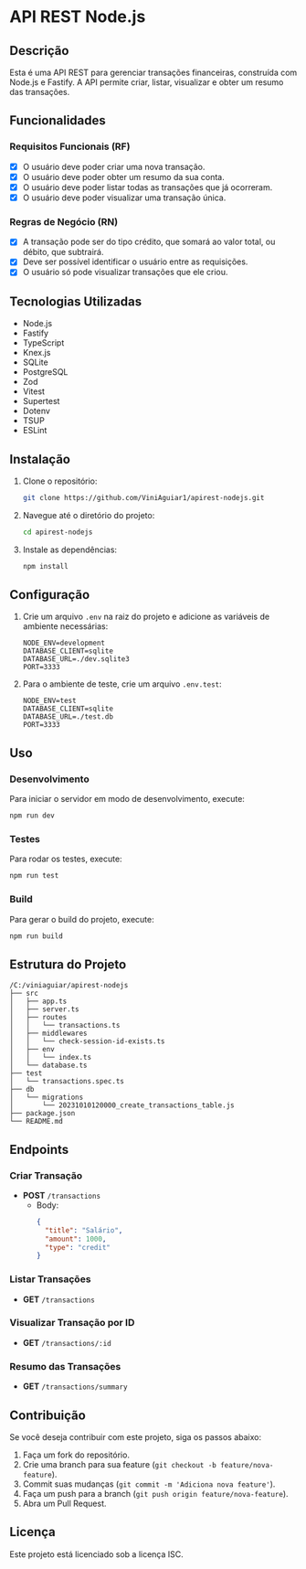 # API REST Node.js

## Descrição

Esta é uma API REST para gerenciar transações financeiras, construída com Node.js e Fastify. A API permite criar, listar, visualizar e obter um resumo das transações.

## Funcionalidades

### Requisitos Funcionais (RF)

- [x] O usuário deve poder criar uma nova transação.
- [x] O usuário deve poder obter um resumo da sua conta.
- [x] O usuário deve poder listar todas as transações que já ocorreram.
- [x] O usuário deve poder visualizar uma transação única.

### Regras de Negócio (RN)

- [x] A transação pode ser do tipo crédito, que somará ao valor total, ou débito, que subtrairá.
- [x] Deve ser possível identificar o usuário entre as requisições.
- [x] O usuário só pode visualizar transações que ele criou.

## Tecnologias Utilizadas

- Node.js
- Fastify
- TypeScript
- Knex.js
- SQLite
- PostgreSQL
- Zod
- Vitest
- Supertest
- Dotenv
- TSUP
- ESLint

## Instalação

1. Clone o repositório:
   ```sh
   git clone https://github.com/ViniAguiar1/apirest-nodejs.git
   ```
2. Navegue até o diretório do projeto:
   ```sh
   cd apirest-nodejs
   ```
3. Instale as dependências:
   ```sh
   npm install
   ```

## Configuração

1. Crie um arquivo `.env` na raiz do projeto e adicione as variáveis de ambiente necessárias:
   ```env
   NODE_ENV=development
   DATABASE_CLIENT=sqlite
   DATABASE_URL=./dev.sqlite3
   PORT=3333
   ```

2. Para o ambiente de teste, crie um arquivo `.env.test`:
   ```env
   NODE_ENV=test
   DATABASE_CLIENT=sqlite
   DATABASE_URL=./test.db
   PORT=3333
   ```

## Uso

### Desenvolvimento

Para iniciar o servidor em modo de desenvolvimento, execute:
```sh
npm run dev
```

### Testes

Para rodar os testes, execute:
```sh
npm run test
```

### Build

Para gerar o build do projeto, execute:
```sh
npm run build
```

## Estrutura do Projeto

```plaintext
/C:/viniaguiar/apirest-nodejs
├── src
│   ├── app.ts
│   ├── server.ts
│   ├── routes
│   │   └── transactions.ts
│   ├── middlewares
│   │   └── check-session-id-exists.ts
│   ├── env
│   │   └── index.ts
│   └── database.ts
├── test
│   └── transactions.spec.ts
├── db
│   └── migrations
│       └── 20231010120000_create_transactions_table.js
├── package.json
└── README.md
```

## Endpoints

### Criar Transação

- **POST** `/transactions`
  - Body:
    ```json
    {
      "title": "Salário",
      "amount": 1000,
      "type": "credit"
    }
    ```

### Listar Transações

- **GET** `/transactions`

### Visualizar Transação por ID

- **GET** `/transactions/:id`

### Resumo das Transações

- **GET** `/transactions/summary`

## Contribuição

Se você deseja contribuir com este projeto, siga os passos abaixo:

1. Faça um fork do repositório.
2. Crie uma branch para sua feature (`git checkout -b feature/nova-feature`).
3. Commit suas mudanças (`git commit -m 'Adiciona nova feature'`).
4. Faça um push para a branch (`git push origin feature/nova-feature`).
5. Abra um Pull Request.

## Licença

Este projeto está licenciado sob a licença ISC.

